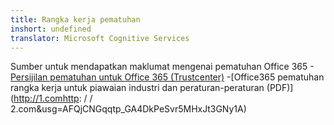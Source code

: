 ```yaml
---
title: Rangka kerja pematuhan
inshort: undefined
translator: Microsoft Cognitive Services
---
```


Sumber untuk mendapatkan maklumat mengenai pematuhan Office 365
-[Persijilan pematuhan untuk Office 365 (Trustcenter)](https://products.office.com/en-us/business/office-365-trust-center-compliance-certifications)
-[Office365 pematuhan rangka kerja untuk piawaian industri dan peraturan-peraturan (PDF)](http://1.comhttp: / / 2.com&usg=AFQjCNGqqtp_GA4DkPeSvr5MHxJt3GNy1A)


